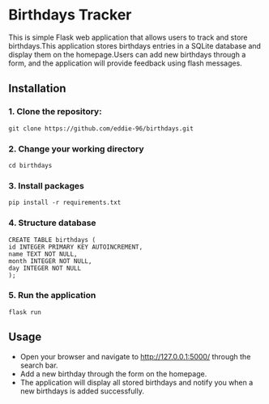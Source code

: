 # Birthdays Tracker

This is simple Flask web application that allows users to track and store birthdays.This application stores birthdays entries in a SQLite database and display them on the homepage.Users can add new birthdays through a form, and the application will provide feedback using flash messages.

## Installation

### 1. **Clone the repository:** ###

```
git clone https://github.com/eddie-96/birthdays.git
```
### 2. **Change your working directory**
```
cd birthdays
```

### 3. **Install packages** ###

```
pip install -r requirements.txt
```

### 4. **Structure database** ###

```
CREATE TABLE birthdays (
id INTEGER PRIMARY KEY AUTOINCREMENT,
name TEXT NOT NULL,
month INTEGER NOT NULL,
day INTEGER NOT NULL
);
```

### 5. **Run the application** ###

``` 
flask run
```

## Usage

- Open your browser  and navigate to http://127.0.0.1:5000/ through the search bar.
- Add a new birthday through the form on the homepage.
- The application will display all stored birthdays and notify you when a new birthdays is added successfully.
